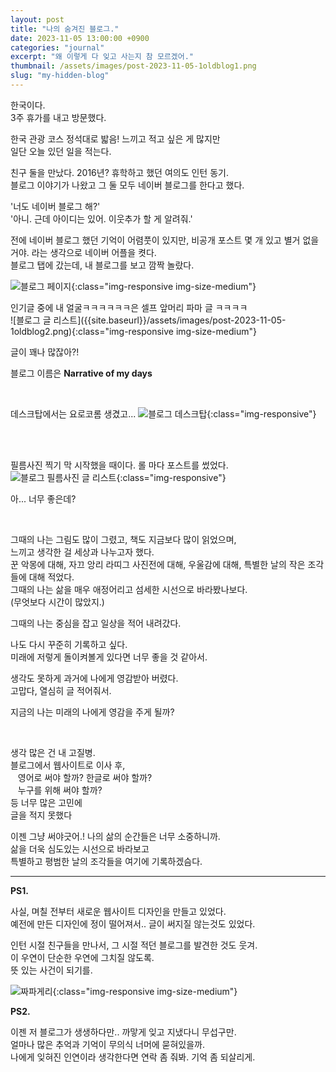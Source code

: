 ```yaml
---
layout: post
title: "나의 숨겨진 블로그."
date: 2023-11-05 13:00:00 +0900
categories: "journal"
excerpt: "왜 이렇게 다 잊고 사는지 참 모르겠어."
thumbnail: /assets/images/post-2023-11-05-1oldblog1.png
slug: "my-hidden-blog"
---
```


한국이다. <br />
3주 휴가를 내고 방문했다. 

한국 관광 코스 정석대로 밟음! 느끼고 적고 싶은 게 많지만 <br />
일단 오늘 있던 일을 적는다. 

친구 둘을 만났다. 2016년? 휴학하고 했던 여의도 인턴 동기. <br />
블로그 이야기가 나왔고 그 둘 모두 네이버 블로그를 한다고 했다. 

'너도 네이버 블로그 해?' <br />
'아니. 근데 아이디는 있어. 이웃추가 할 게 알려줘.'

전에 네이버 블로그 했던 기억이 어렴풋이 있지만, 비공개 포스트 몇 개 있고 별거 없을 거야. 라는 생각으로 네이버 어플을 켯다. <br />
블로그 탭에 갔는데, 내 블로그를 보고 깜짝 놀랐다. 

![블로그 페이지]({{site.baseurl}}/assets/images/post-2023-11-05-1oldblog1.png){:class="img-responsive img-size-medium"}
<figcaption>인기글 중에 내 얼굴ㅋㅋㅋㅋㅋㅋ은 셀프 앞머리 파마 글 ㅋㅋㅋㅋ </figcaption>
![블로그 글 리스트]({{site.baseurl}}/assets/images/post-2023-11-05-1oldblog2.png){:class="img-responsive img-size-medium"}


글이 꽤나 많잖아?! 

블로그 이름은 **Narrative of my days**

<br />

데스크탑에서는 요로코롬 생겼고...
![블로그 데스크탑]({{site.baseurl}}/assets/images/post-2023-11-05-blog3.png){:class="img-responsive"}

<br /><br />


필름사진 찍기 막 시작했을 때이다. 롤 마다 포스트를 썼었다. 
![블로그 필름사진 글 리스트]({{site.baseurl}}/assets/images/post-2023-11-05-blog4.png){:class="img-responsive"}

아... 너무 좋은데?

<br />

그때의 나는 그림도 많이 그렸고, 책도 지금보다 많이 읽었으며, <br />
느끼고 생각한 걸 세상과 나누고자 했다. <br />
꾼 악몽에 대해, 자끄 앙리 라띠그 사진전에 대해, 우울감에 대해, 특별한 날의 작은 조각들에 대해 적었다. <br />
그때의 나는 삶을 매우 애정어리고 섬세한 시선으로 바라봤나보다. <br />
(무엇보다 시간이 많았지.)


그때의 나는 중심을 잡고 일상을 적어 내려갔다. <br />

나도 다시 꾸준히 기록하고 싶다. <br />
미래에 저렇게 돌이켜볼게 있다면 너무 좋을 것 같아서. 

생각도 못하게 과거에 나에게 영감받아 버렸다. <br />
고맙다, 열심히 글 적어줘서.


지금의 나는 미래의 나에게 영감을 주게 될까?

<br />

생각 많은 건 내 고질병.<br />
블로그에서 웹사이트로 이사 후, <br />
&nbsp;&nbsp; 영어로 써야 할까? 한글로 써야 할까? <br />
&nbsp;&nbsp; 누구를 위해 써야 할까?<br />
등 너무 많은 고민에 <br />
글을 적지 못했다

이젠 그냥 써야긋어.! 나의 삶의 순간들은 너무 소중하니까. \
삶을 더욱 심도있는 시선으로 바라보고 <br />
특별하고 평범한 날의 조각들을 여기에 기록하겠슴다. 

---
**PS1.**

사실, 며칠 전부터 새로운 웹사이트 디자인을 만들고 있었다. <br />
예전에 만든 디자인에 정이 떨어져서.. 글이 써지질 않는것도 있었다. 

인턴 시절 친구들을 만나서, 그 시절 적던 블로그를 발견한 것도 웃겨. <br />
이 우연이 단순한 우연에 그치질 않도록. <br />
뜻 있는 사건이 되기를.

![짜파게리]({{site.baseurl}}/assets/images/post-2023-11-05-jjapaghetti.jpg){:class="img-responsive img-size-medium"}


**PS2.**

이젠 저 블로그가 생생하다만.. 까맣게 잊고 지냈다니 무섭구만. \
얼마나 많은 추억과 기억이 무의식 너머에 묻혀있을까. \
나에게 잊혀진 인연이라 생각한다면 연락 좀 줘봐. 기억 좀 되살리게. 
